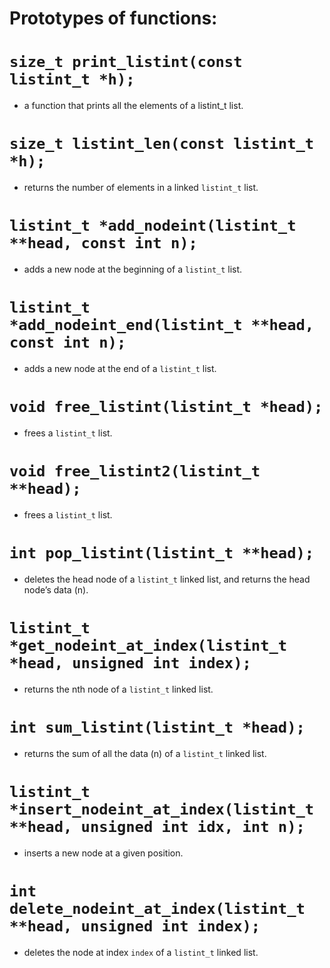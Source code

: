 # Prototypes of functions:
# `size_t print_listint(const listint_t *h);`
* a function that prints all the elements of a listint_t list.
# `size_t listint_len(const listint_t *h);`
* returns the number of elements in a linked `listint_t` list.
# `listint_t *add_nodeint(listint_t **head, const int n);`
* adds a new node at the beginning of a `listint_t` list.
# `listint_t *add_nodeint_end(listint_t **head, const int n);`
* adds a new node at the end of a `listint_t` list.
# `void free_listint(listint_t *head);`
* frees a `listint_t` list.
# `void free_listint2(listint_t **head);`
* frees a `listint_t` list.
# `int pop_listint(listint_t **head);`
* deletes the head node of a `listint_t` linked list, and returns the head node’s data (n).
# `listint_t *get_nodeint_at_index(listint_t *head, unsigned int index);`
* returns the nth node of a `listint_t` linked list.
# `int sum_listint(listint_t *head);`
* returns the sum of all the data (n) of a `listint_t` linked list.
# `listint_t *insert_nodeint_at_index(listint_t **head, unsigned int idx, int n);`
* inserts a new node at a given position.
# `int delete_nodeint_at_index(listint_t **head, unsigned int index);`
* deletes the node at index `index` of a `listint_t` linked list.